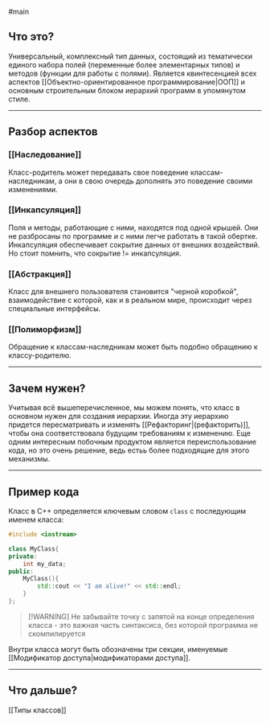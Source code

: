 #main
## Что это?
Универсальный, комплексный тип данных, состоящий из тематически единого набора полей (переменные более элементарных типов) и методов (функции для работы с полями). Является квинтесенцией всех аспектов [[Объектно-ориентированное программирование|ООП]] и основным строительным блоком иерархий программ в упомянутом стиле.

---

## Разбор аспектов
### [[Наследование]]
Класс-родитель может передавать свое поведение классам-наследникам, а они в свою очередь дополнять это поведение своими изменениями.

### [[Инкапсуляция]]
Поля и методы, работающие с ними, находятся под одной крышей. Они не разбросаны по программе и с ними легче работать в такой обертке. Инкапсуляция обеспечивает сокрытие данных от внешних воздействий. Но стоит помнить, что сокрытие != инкапсуляция.

### [[Абстракция]]
Класс для внешнего пользователя становится "черной коробкой", взаимодействие с которой, как и в реальном мире, происходит через специальные интерфейсы.

### [[Полиморфизм]]
Обращение к классам-наследникам может быть подобно обращению к классу-родителю.

---

## Зачем нужен?
Учитывая всё вышеперечисленное, мы можем понять, что класс в основном нужен для создания иерархии. Иногда эту иерархию придется пересматривать и изменять [[Рефакторинг|(рефакторить)]], чтобы она соответствовала будущим требованиям к изменению.
Еще одним интересным побочным продуктом является переиспользование кода, но это очень решение, ведь естьь более подходящие для этого механизмы.

---

## Пример кода
Класс в C++ определяется ключевым словом `class` с последующим именем класса:
```c++
#include <iostream>

class MyClass{
private:
	int my_data;
public:
	MyClass(){
		std::cout << "I am alive!" << std::endl;
	}
};
```

> [!WARNING] Не забывайте точку с запятой на конце определения класса - это важная часть синтаксиса, без которой программа не скомпилируется

Внутри класса могут быть обозначены три секции, именуемые [[Модификатор доступа|модификаторами доступа]]. 

---

## Что дальше?
[[Типы классов]]